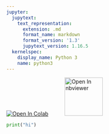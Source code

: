 ```yaml
---
jupyter:
  jupytext:
    text_representation:
      extension: .md
      format_name: markdown
      format_version: '1.3'
      jupytext_version: 1.16.5
  kernelspec:
    display_name: Python 3
    name: python3
---
```


<a href="https://colab.research.google.com/github/project-ida/test/blob/main/testy.ipynb" target="_parent"><img src="https://colab.research.google.com/assets/colab-badge.svg" alt="Open In Colab"/></a> &nbsp;&nbsp;&nbsp;&nbsp;&nbsp;&nbsp;&nbsp;&nbsp;&nbsp;&nbsp;<a href="https://nbviewer.org/github/project-ida/test/blob/main/testy.ipynb" target="_parent"><img src="https://nbviewer.org/static/img/nav_logo.svg" alt="Open In nbviewer" width="100"/></a>

```python colab={"base_uri": "https://localhost:8080/"} id="W2Mlnc5CalMp" outputId="7d4a4dbd-a65d-4b7a-d4eb-cf01290161ba"
print("hi")
```

```python id="GpzSiKbBaoh4"

```
